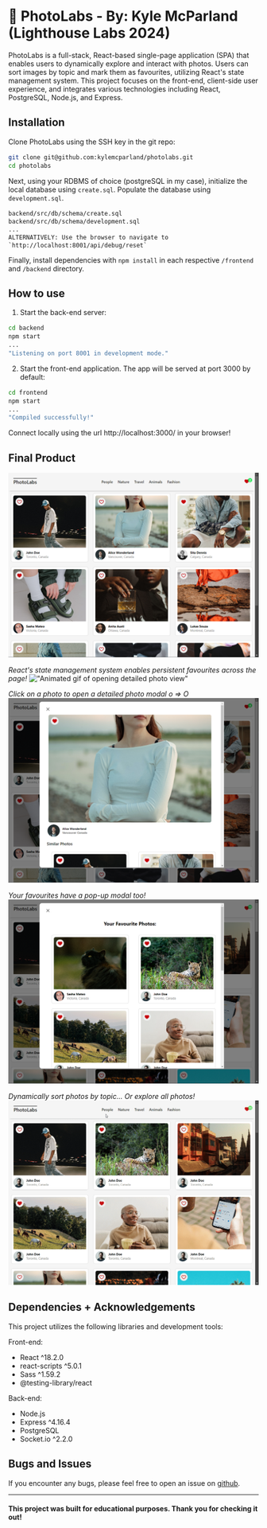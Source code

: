 # 📸 PhotoLabs - By: Kyle McParland (Lighthouse Labs 2024)

PhotoLabs is a full-stack, React-based single-page application (SPA) that enables users to dynamically explore and interact with photos. Users can sort images by topic and mark them as favourites, utilizing React's state management system. This project focuses on the front-end, client-side user experience, and integrates various technologies including React, PostgreSQL, Node.js, and Express.

## Installation

Clone PhotoLabs using the SSH key in the git repo:
```bash
git clone git@github.com:kylemcparland/photolabs.git
cd photolabs
```
Next, using your RDBMS of choice (postgreSQL in my case), initialize the local database using `create.sql`. Populate the database using `development.sql`.
```
backend/src/db/schema/create.sql
backend/src/db/schema/development.sql
...
ALTERNATIVELY: Use the browser to navigate to `http://localhost:8001/api/debug/reset`
```

Finally, install dependencies with `npm install` in each respective `/frontend` and `/backend` directory.

## How to use

1. Start the back-end server:
```sh
cd backend
npm start
...
"Listening on port 8001 in development mode."
```
2. Start the front-end application. The app will be served at port 3000 by default:

```sh
cd frontend
npm start
...
"Compiled successfully!"
```
Connect locally using the url http://localhost:3000/ in your browser!

## Final Product

!["Screenshot of PhotoLabs homepage"](https://raw.githubusercontent.com/kylemcparland/photolabs/refs/heads/main/screenshots/PL-1.png "Screenshot of PhotoLabs homepage")

_React's state management system enables persistent favourites across the page!_
!["Animated gif of opening detailed photo view"](https://github.com/kylemcparland/photolabs/blob/main/screenshots/PL-2.gif?raw=true "Animated gif of opening detailed photo view")

_Click on a photo to open a detailed photo modal o => O_
!["Screenshot of detailed photo view"](https://raw.githubusercontent.com/kylemcparland/photolabs/refs/heads/main/screenshots/PL-3.png "Screenshot of detailed photo view")

_Your favourites have a pop-up modal too!_
!["Screenshot of favourites page"](https://raw.githubusercontent.com/kylemcparland/photolabs/refs/heads/main/screenshots/PL-4.png "Screenshot of favourites page")

_Dynamically sort photos by topic... Or explore all photos!_
!["Animated gif of sorting photos by topic"](https://raw.githubusercontent.com/kylemcparland/photolabs/refs/heads/main/screenshots/PL-5.gif "Animated gif of sorting photos by topic")

## Dependencies + Acknowledgements
This project utilizes the following libraries and development tools:

Front-end:
- React ^18.2.0
- react-scripts ^5.0.1
- Sass ^1.59.2
- @testing-library/react

Back-end:
- Node.js
- Express ^4.16.4
- PostgreSQL
- Socket.io ^2.2.0

## Bugs and Issues
If you encounter any bugs, please feel free to open an issue on [github](https://github.com/kylemcparland/photolabs/issues).

---

#### This project was built for educational purposes. Thank you for checking it out!